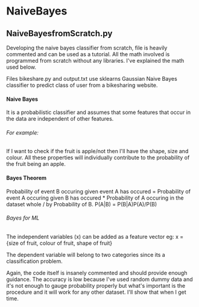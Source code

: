 # NaiveBayes

## NaiveBayesfromScratch.py 
Developing the naive bayes classifier from scratch, file is heavily commented and can be used as a tutorial. All the math involved is programmed from scratch without any libraries. I've explained the math used below.

Files bikeshare.py and output.txt use sklearns Gaussian Naive Bayes classifier to predict class of user from a bikesharing website.

#### Naive Bayes

It is a probabilistic classifier and assumes that some features that occur in the data are independent of other features.
###### For example:
If I want to check if the fruit is apple/not then I'll have the shape, size and colour. All these properties will individually contribute to the probability of the fruit being an apple.

#### Bayes Theorem

Probability of event B occuring given event A has occured  = Probability of event A occuring given B has occured * Probability of A occuring in the dataset whole / by Probability of B.
P(A|B) = P(B|A)P(A)/P(B)

###### Bayes for ML
The independent variables (x) can be added as a feature vector
eg: x = {size of fruit, colour of fruit, shape of fruit}

The dependent variable will belong to two categories since its a classification problem.


Again, the code itself is insanely commented and should provide enough guidance.
The accuracy is low because I've used random dummy data and it's not enough to gauge probability properly but what's important is the procedure and it will work for any other dataset. I'll show that when I get time.
